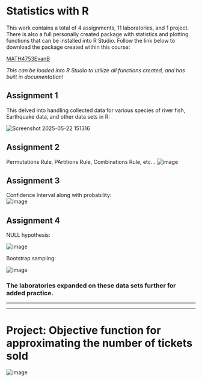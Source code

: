 # Statistics with R

This work contains a total of 4 assignments, 11 laboratories, and 1 project. There is also a full personally created package with statistics and plotting functions that can be installed into R Studio. Follow the link below to download the package created within this course:

[MATH4753EvanB](https://github.com/evan-a-blosser-1/MATH4753EvanB)

*This can be loaded into R Studio to utilize all functions created, and has built in documentation!*

## Assignment 1
This delved into handling collected data for various species of river fish, Earthquake data, and other data sets in R:

![Screenshot 2025-05-22 151316](https://github.com/user-attachments/assets/a631395b-4ee5-431e-9861-d10de72addbc)


## Assignment 2  
Permutations Rule, PArtitions Rule, Combinations Rule, etc...
![image](https://github.com/user-attachments/assets/f3ddd9dd-5ddb-41a7-b4fa-e76d4b9681c2)


## Assignment 3
Confidence Interval along with probability:  
![image](https://github.com/user-attachments/assets/eef7efdc-69a2-4c9c-a057-9ca9fabfe8f4)


## Assignment 4 
NULL hypothesis:

![image](https://github.com/user-attachments/assets/9a09711b-b5cf-454c-9ea2-884abc490d9d)

Bootstrap sampling:

![image](https://github.com/user-attachments/assets/a32dd577-921c-4418-978e-4e80799c8da8)


### The laboratories expanded on these data sets further for added practice.  

---
---

# Project: Objective function for approximating the number of tickets sold
![image](https://github.com/user-attachments/assets/9b09f5fa-a2f1-448f-848c-0a0a8371e580)
